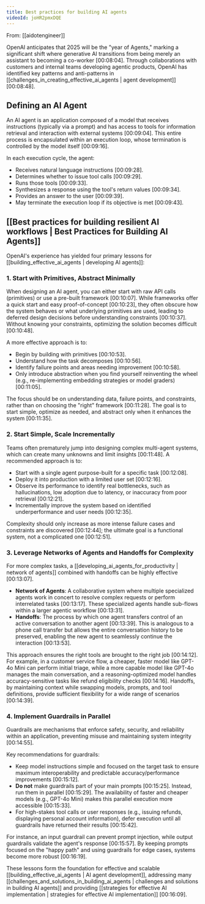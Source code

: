 ```yaml
---
title: Best practices for building AI agents
videoId: joHR2pmxDQE
---
```


From: [[aidotengineer]] <br/> 

OpenAI anticipates that 2025 will be the "year of Agents," marking a significant shift where generative AI transitions from being merely an assistant to becoming a co-worker <a class="yt-timestamp" data-t="00:08:04">[00:08:04]</a>. Through collaborations with customers and internal teams developing agentic products, OpenAI has identified key patterns and anti-patterns in [[challenges_in_creating_effective_ai_agents | agent development]] <a class="yt-timestamp" data-t="00:08:48">[00:08:48]</a>.

## Defining an AI Agent
An AI agent is an application composed of a model that receives instructions (typically via a prompt) and has access to tools for information retrieval and interaction with external systems <a class="yt-timestamp" data-t="00:09:04">[00:09:04]</a>. This entire process is encapsulated within an execution loop, whose termination is controlled by the model itself <a class="yt-timestamp" data-t="00:09:16">[00:09:16]</a>.

In each execution cycle, the agent:
*   Receives natural language instructions <a class="yt-timestamp" data-t="00:09:28">[00:09:28]</a>.
*   Determines whether to issue tool calls <a class="yt-timestamp" data-t="00:09:29">[00:09:29]</a>.
*   Runs those tools <a class="yt-timestamp" data-t="00:09:33">[00:09:33]</a>.
*   Synthesizes a response using the tool's return values <a class="yt-timestamp" data-t="00:09:34">[00:09:34]</a>.
*   Provides an answer to the user <a class="yt-timestamp" data-t="00:09:39">[00:09:39]</a>.
*   May terminate the execution loop if its objective is met <a class="yt-timestamp" data-t="00:09:43">[00:09:43]</a>.

## [[Best practices for building resilient AI workflows | Best Practices for Building AI Agents]]

OpenAI's experience has yielded four primary lessons for [[building_effective_ai_agents | developing AI agents]]:

### 1. Start with Primitives, Abstract Minimally
When designing an AI agent, you can either start with raw API calls (primitives) or use a pre-built framework <a class="yt-timestamp" data-t="00:10:07">[00:10:07]</a>. While frameworks offer a quick start and easy proof-of-concept <a class="yt-timestamp" data-t="00:10:23">[00:10:23]</a>, they often obscure how the system behaves or what underlying primitives are used, leading to deferred design decisions before understanding constraints <a class="yt-timestamp" data-t="00:10:37">[00:10:37]</a>. Without knowing your constraints, optimizing the solution becomes difficult <a class="yt-timestamp" data-t="00:10:48">[00:10:48]</a>.

A more effective approach is to:
*   Begin by building with primitives <a class="yt-timestamp" data-t="00:10:53">[00:10:53]</a>.
*   Understand how the task decomposes <a class="yt-timestamp" data-t="00:10:56">[00:10:56]</a>.
*   Identify failure points and areas needing improvement <a class="yt-timestamp" data-t="00:10:58">[00:10:58]</a>.
*   Only introduce abstraction when you find yourself reinventing the wheel (e.g., re-implementing embedding strategies or model graders) <a class="yt-timestamp" data-t="00:11:05">[00:11:05]</a>.

The focus should be on understanding data, failure points, and constraints, rather than on choosing the "right" framework <a class="yt-timestamp" data-t="00:11:28">[00:11:28]</a>. The goal is to start simple, optimize as needed, and abstract only when it enhances the system <a class="yt-timestamp" data-t="00:11:35">[00:11:35]</a>.

### 2. Start Simple, Scale Incrementally
Teams often prematurely jump into designing complex multi-agent systems, which can create many unknowns and limit insights <a class="yt-timestamp" data-t="00:11:48">[00:11:48]</a>. A recommended approach is to:
*   Start with a single agent purpose-built for a specific task <a class="yt-timestamp" data-t="00:12:08">[00:12:08]</a>.
*   Deploy it into production with a limited user set <a class="yt-timestamp" data-t="00:12:16">[00:12:16]</a>.
*   Observe its performance to identify real bottlenecks, such as hallucinations, low adoption due to latency, or inaccuracy from poor retrieval <a class="yt-timestamp" data-t="00:12:21">[00:12:21]</a>.
*   Incrementally improve the system based on identified underperformance and user needs <a class="yt-timestamp" data-t="00:12:35">[00:12:35]</a>.

Complexity should only increase as more intense failure cases and constraints are discovered <a class="yt-timestamp" data-t="00:12:44">[00:12:44]</a>; the ultimate goal is a functional system, not a complicated one <a class="yt-timestamp" data-t="00:12:51">[00:12:51]</a>.

### 3. Leverage Networks of Agents and Handoffs for Complexity
For more complex tasks, a [[developing_ai_agents_for_productivity | network of agents]] combined with handoffs can be highly effective <a class="yt-timestamp" data-t="00:13:07">[00:13:07]</a>.
*   **Network of Agents**: A collaborative system where multiple specialized agents work in concert to resolve complex requests or perform interrelated tasks <a class="yt-timestamp" data-t="00:13:17">[00:13:17]</a>. These specialized agents handle sub-flows within a larger agentic workflow <a class="yt-timestamp" data-t="00:13:31">[00:13:31]</a>.
*   **Handoffs**: The process by which one agent transfers control of an active conversation to another agent <a class="yt-timestamp" data-t="00:13:39">[00:13:39]</a>. This is analogous to a phone call transfer but allows the entire conversation history to be preserved, enabling the new agent to seamlessly continue the interaction <a class="yt-timestamp" data-t="00:13:53">[00:13:53]</a>.

This approach ensures the right tools are brought to the right job <a class="yt-timestamp" data-t="00:14:12">[00:14:12]</a>. For example, in a customer service flow, a cheaper, faster model like GPT-4o Mini can perform initial triage, while a more capable model like GPT-4o manages the main conversation, and a reasoning-optimized model handles accuracy-sensitive tasks like refund eligibility checks <a class="yt-timestamp" data-t="00:14:16">[00:14:16]</a>. Handoffs, by maintaining context while swapping models, prompts, and tool definitions, provide sufficient flexibility for a wide range of scenarios <a class="yt-timestamp" data-t="00:14:39">[00:14:39]</a>.

### 4. Implement Guardrails in Parallel
Guardrails are mechanisms that enforce safety, security, and reliability within an application, preventing misuse and maintaining system integrity <a class="yt-timestamp" data-t="00:14:55">[00:14:55]</a>.

Key recommendations for guardrails:
*   Keep model instructions simple and focused on the target task to ensure maximum interoperability and predictable accuracy/performance improvements <a class="yt-timestamp" data-t="00:15:12">[00:15:12]</a>.
*   **Do not** make guardrails part of your main prompts <a class="yt-timestamp" data-t="00:15:25">[00:15:25]</a>. Instead, run them in parallel <a class="yt-timestamp" data-t="00:15:29">[00:15:29]</a>. The availability of faster and cheaper models (e.g., GPT-4o Mini) makes this parallel execution more accessible <a class="yt-timestamp" data-t="00:15:33">[00:15:33]</a>.
*   For high-stakes tool calls or user responses (e.g., issuing refunds, displaying personal account information), defer execution until all guardrails have returned their results <a class="yt-timestamp" data-t="00:15:42">[00:15:42]</a>.

For instance, an input guardrail can prevent prompt injection, while output guardrails validate the agent's response <a class="yt-timestamp" data-t="00:15:57">[00:15:57]</a>. By keeping prompts focused on the "happy path" and using guardrails for edge cases, systems become more robust <a class="yt-timestamp" data-t="00:16:19">[00:16:19]</a>.

These lessons form the foundation for effective and scalable [[building_effective_ai_agents | AI agent development]], addressing many [[challenges_and_solutions_in_building_ai_agents | challenges and solutions in building AI agents]] and providing [[strategies for effective AI implementation | strategies for effective AI implementation]] <a class="yt-timestamp" data-t="00:16:09">[00:16:09]</a>.
